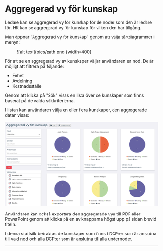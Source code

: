 # Aggregerad vy för kunskap

Ledare kan se aggregerad vy för kunskap för de noder som den är ledare för. HR kan se aggregarad vy för kunskap för vilken den har tillgång.

Man öppnar "Aggregerad vy för kunskap" genom att välja tårtdiagrammet i menyn:

<figure markdown>
![alt text](pics/path.png){width=400}
</figure>

För att se en aggregerad vy av kunskaper väljer användaren en nod. De är möjligt att filtrera på följande:

- Enhet
- Avdelning
- Kostnadsställe

Genom att klicka på "Sök" visas en lista över de kunskaper som finns baserat på de valda sökkriterierna.

I listan kan användaren välja en eller flera kunskaper, den aggregerade datan visas:

![alt text](pics/after_search.png)

Användaren kan också exportera den aggregerade vyn till PDF eller PowerPoint genom att klicka på en av knapparna högst upp på sidan brevid titeln.

I denna statistik betraktas de kunskaper som finns i DCP:er som är anslutna till vald nod och alla DCP:er som är anslutna till alla undernoder.

----------------------
